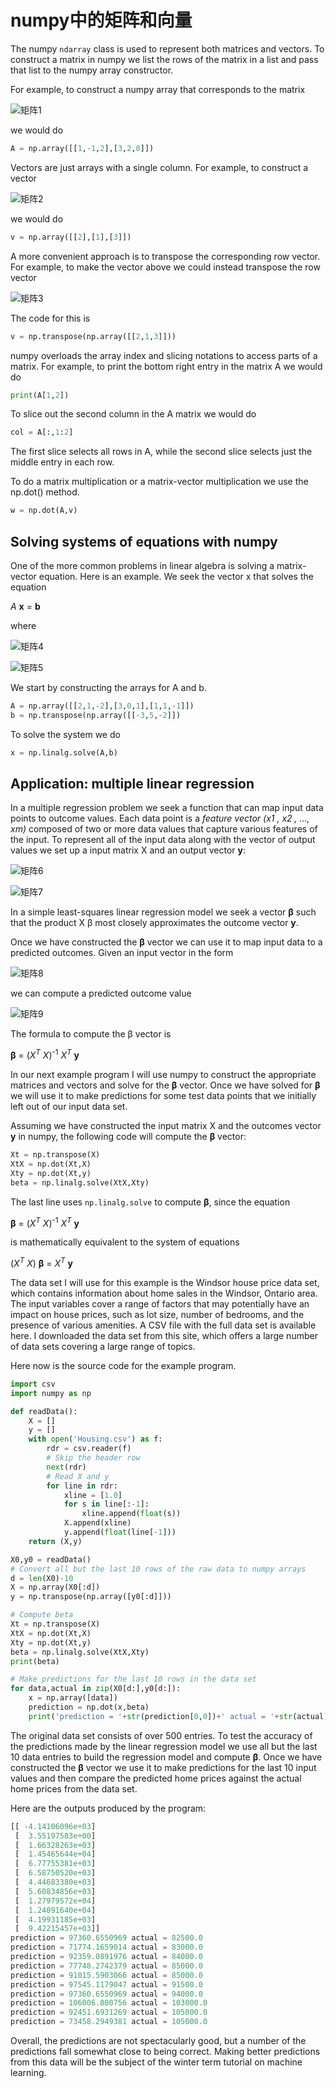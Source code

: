 <meta name="keywords" content="numpy矩阵,numpy向量" />

# numpy中的矩阵和向量

The numpy ``ndarray`` class is used to represent both matrices and vectors. To construct a matrix in numpy we list the rows of the matrix in a list and pass that list to the numpy array constructor.

For example, to construct a numpy array that corresponds to the matrix

![矩阵1](/static/images/article/numpyLA1.png)

we would do

```python
A = np.array([[1,-1,2],[3,2,0]])
```

Vectors are just arrays with a single column. For example, to construct a vector

![矩阵2](/static/images/article/numpyLA2.png)

we would do

```python
v = np.array([[2],[1],[3]])
```

A more convenient approach is to transpose the corresponding row vector. For example, to make the vector above we could instead transpose the row vector

![矩阵3](/static/images/article/numpyLA3.png)

The code for this is

```python
v = np.transpose(np.array([[2,1,3]]))
```

numpy overloads the array index and slicing notations to access parts of a matrix. For example, to print the bottom right entry in the matrix A we would do

```python
print(A[1,2])
```

To slice out the second column in the A matrix we would do

```python
col = A[:,1:2]
```

The first slice selects all rows in A, while the second slice selects just the middle entry in each row.

To do a matrix multiplication or a matrix-vector multiplication we use the np.dot() method.

```python
w = np.dot(A,v)
```

## Solving systems of equations with numpy

One of the more common problems in linear algebra is solving a matrix-vector equation. Here is an example. We seek the vector x that solves the equation

<p class="eqn"><i>A</i> <b>x</b> = <b>b</b></p>

where

![矩阵4](/static/images/article/numpyLA4.png)

![矩阵5](/static/images/article/numpyLA5.png)

We start by constructing the arrays for A and b.

```python
A = np.array([[2,1,-2],[3,0,1],[1,1,-1]])
b = np.transpose(np.array([[-3,5,-2]])
```

To solve the system we do

```python
x = np.linalg.solve(A,b)
```

## Application: multiple linear regression

In a multiple regression problem we seek a function that can map input data points to outcome values. Each data point is a *feature vector (x1 , x2 , …, xm)* composed of two or more data values that capture various features of the input. To represent all of the input data along with the vector of output values we set up a input matrix X and an output vector **y**:

![矩阵6](/static/images/article/numpyLA6.png)

![矩阵7](/static/images/article/numpyLA7.png)

In a simple least-squares linear regression model we seek a vector <b>β</b> such that the product X β most closely approximates the outcome vector **y**.

Once we have constructed the <b>β</b> vector we can use it to map input data to a predicted outcomes. Given an input vector in the form

![矩阵8](/static/images/article/numpyLA8.png)

we can compute a predicted outcome value

![矩阵9](/static/images/article/numpyLA9.png)

The formula to compute the β vector is

<p class="eqn"><b>β</b> = (<i>X</i><sup><i>T</i></sup> <i>X</i>)<sup>-1</sup> <i>X</i><sup><i>T</i></sup> <b>y</b></p>

In our next example program I will use numpy to construct the appropriate matrices and vectors and solve for the <b>β</b> vector. Once we have solved for <b>β</b> we will use it to make predictions for some test data points that we initially left out of our input data set.

Assuming we have constructed the input matrix X and the outcomes vector **y** in numpy, the following code will compute the <b>β</b> vector:

```python
Xt = np.transpose(X)
XtX = np.dot(Xt,X)
Xty = np.dot(Xt,y)
beta = np.linalg.solve(XtX,Xty)
```

The last line uses ``np.linalg.solve`` to compute <b>β</b>, since the equation

<p class="eqn"><b>β</b> = (<i>X</i><sup><i>T</i></sup> <i>X</i>)<sup>-1</sup> <i>X</i><sup><i>T</i></sup> <b>y</b></p>

is mathematically equivalent to the system of equations

<p class="eqn">(<i>X</i><sup><i>T</i></sup> <i>X</i>) <b>β</b> = <i>X</i><sup><i>T</i></sup> <b>y</b></p>

The data set I will use for this example is the Windsor house price data set, which contains information about home sales in the Windsor, Ontario area. The input variables cover a range of factors that may potentially have an impact on house prices, such as lot size, number of bedrooms, and the presence of various amenities. A CSV file with the full data set is available here. I downloaded the data set from this site, which offers a large number of data sets covering a large range of topics.

Here now is the source code for the example program.

```python
import csv
import numpy as np

def readData():
    X = []
    y = []
    with open('Housing.csv') as f:
        rdr = csv.reader(f)
        # Skip the header row
        next(rdr)
        # Read X and y
        for line in rdr:
            xline = [1.0]
            for s in line[:-1]:
                xline.append(float(s))
            X.append(xline)
            y.append(float(line[-1]))
    return (X,y)

X0,y0 = readData()
# Convert all but the last 10 rows of the raw data to numpy arrays
d = len(X0)-10
X = np.array(X0[:d])
y = np.transpose(np.array([y0[:d]]))

# Compute beta
Xt = np.transpose(X)
XtX = np.dot(Xt,X)
Xty = np.dot(Xt,y)
beta = np.linalg.solve(XtX,Xty)
print(beta)

# Make predictions for the last 10 rows in the data set
for data,actual in zip(X0[d:],y0[d:]):
    x = np.array([data])
    prediction = np.dot(x,beta)
    print('prediction = '+str(prediction[0,0])+' actual = '+str(actual))
```
The original data set consists of over 500 entries. To test the accuracy of the predictions made by the linear regression model we use all but the last 10 data entries to build the regression model and compute <b>β</b>. Once we have constructed the <b>β</b> vector we use it to make predictions for the last 10 input values and then compare the predicted home prices against the actual home prices from the data set.

Here are the outputs produced by the program:

```python
[[ -4.14106096e+03]
 [  3.55197583e+00]
 [  1.66328263e+03]
 [  1.45465644e+04]
 [  6.77755381e+03]
 [  6.58750520e+03]
 [  4.44683380e+03]
 [  5.60834856e+03]
 [  1.27979572e+04]
 [  1.24091640e+04]
 [  4.19931185e+03]
 [  9.42215457e+03]]
prediction = 97360.6550969 actual = 82500.0
prediction = 71774.1659014 actual = 83000.0
prediction = 92359.0891976 actual = 84000.0
prediction = 77748.2742379 actual = 85000.0
prediction = 91015.5903066 actual = 85000.0
prediction = 97545.1179047 actual = 91500.0
prediction = 97360.6550969 actual = 94000.0
prediction = 106006.800756 actual = 103000.0
prediction = 92451.6931269 actual = 105000.0
prediction = 73458.2949381 actual = 105000.0
```

Overall, the predictions are not spectacularly good, but a number of the predictions fall somewhat close to being correct. Making better predictions from this data will be the subject of the winter term tutorial on machine learning.